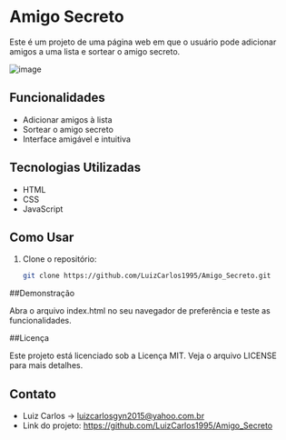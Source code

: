 # Amigo Secreto

Este é um projeto de uma página web em que o usuário pode adicionar amigos a uma lista e sortear o amigo secreto.

![image](https://github.com/user-attachments/assets/b85edcfc-d832-4a5f-b37a-0a7bdc719451)

## Funcionalidades

- Adicionar amigos à lista
- Sortear o amigo secreto
- Interface amigável e intuitiva

## Tecnologias Utilizadas

- HTML
- CSS
- JavaScript

## Como Usar

1. Clone o repositório:
   ```sh
   git clone https://github.com/LuizCarlos1995/Amigo_Secreto.git

##Demonstração

Abra o arquivo index.html no seu navegador de preferência e teste as funcionalidades.

##Licença

Este projeto está licenciado sob a Licença MIT. Veja o arquivo LICENSE para mais detalhes.

## Contato

- Luiz Carlos -> luizcarlosgyn2015@yahoo.com.br
- Link do projeto: https://github.com/LuizCarlos1995/Amigo_Secreto
